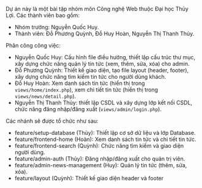Dự án này là một bài tập nhóm môn Công nghệ Web thuộc Đại học Thủy Lợi.
Các thành viên bao gồm:

- Nhóm trưởng: Nguyễn Quốc Huy.
- Thành viên: Đỗ Phương Quỳnh, Đỗ Huy Hoàn, Nguyễn Thị Thanh Thủy.

Phân công công việc:

- Nguyễn Quốc Huy: Cấu hình file điều hướng, thiết lập cấu trúc thư mục, xây dựng chức năng quản lý tin tức (xem, thêm, sửa, xóa) cho admin.
- Đỗ Phương Quỳnh: Thiết kế giao diện, tạo file layout (header, footer), xây dựng chức năng tìm kiếm tin tức cho người dùng khách.
- Đỗ Huy Hoàn: Xem danh sách tin tức (hiển thị trong `views/home/index.php`), xem chi tiết tin tức (hiển thị trong `views/news/detail.php`).
- Nguyễn Thị Thanh Thủy: thiết lập CSDL và xây dựng lớp kết nối CSDL, chức năng đăng nhập/đăng xuất (`views/admin/login.php`).

Các nhánh sẽ được tổ chức như sau:

- feature/setup-database (Thủy): Thiết lập cơ sở dữ liệu và lớp Database.
- feature/frontend-home (Hoàn): Xem danh sách tin tức và chi tiết tin tức.
- feature/frontend-search (Quỳnh): Chức năng tìm kiếm và giao diện người dùng.
- feature/admin-auth (Thủy): Đăng nhập/đăng xuất cho quản trị viên.
- feature/admin-news-management (Huy): Quản lý tin tức (thêm, sửa, xóa).
- feature/layout (Quỳnh): Thiết kế giao diện header và footer

